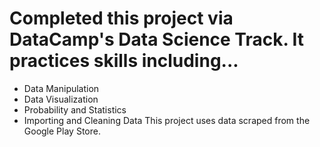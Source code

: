 # Completed this project via DataCamp's Data Science Track. It practices skills including...
- Data Manipulation
- Data Visualization
- Probability and Statistics
- Importing and Cleaning Data
This project uses data scraped from the Google Play Store.
